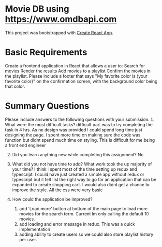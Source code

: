 # Movie DB using  https://www.omdbapi.com

This project was bootstrapped with [Create React App](https://github.com/facebook/create-react-app).

# Basic Requirements
Create a frontend application in React that allows a user to:
Search for movies
Render the results
Add movies to a playlist
Confirm the movies in the playlist.
Please include a footer that says "My favorite color is {your favorite color}" on the confirmation screen, with the background color being that color.


# Summary Questions
Please include answers to the following questions with your submission.
 What were the most difficult tasks?
    difficult part was to try completing the task in 4 hrs. As no design was provided I could spend long time just designing the page. I spent more time on making sure the code was function but didnt spend much time on styling. This is difficult for me being a front end engineer

2. Did you learn anything new while completing this assignment?
    No
3. What did you not have time to add? What work took the up majority of your time?
    I think I spent most of the time setting up redux and typescript. I could have just created a simple app without redux or typescript but it felt list the right way to go for an application that can be expanded to create shopping cart.
    I would also didnt get a chance to improve the style. All the css were very basic
   
5. How could the application be improved?
   1. add 'Load more' button at bottom of the main page to load more movies for the search term. Current Im only calling the default 10 movies. 
   2. add loading and error message in redux. This was a quick implementation
   3. adding ability to create users so we could also store playlist history per user. 
   

